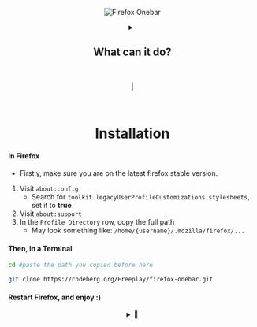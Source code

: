 <div align="center">

![Firefox Onebar](https://codeberg.org/Freeplay/pages/raw/branch/master/project-assets/onebar/images/header.png)

<details>
<summary>

## What can it do?

</summary>

<br><br>

|

![Singe Tab as Titlebar](https://codeberg.org/Freeplay/pages/raw/commit/38b258e541938bcea7ad2e758b08f676343a8ac1/project-assets/onebar/images/single_tab.png) 

|

![Compact Window Support](https://codeberg.org/Freeplay/pages/raw/commit/38b258e541938bcea7ad2e758b08f676343a8ac1/project-assets/onebar/images/compact_window.png)

|

![Works with _almost_ all customizations](https://codeberg.org/Freeplay/pages/raw/commit/38b258e541938bcea7ad2e758b08f676343a8ac1/project-assets/onebar/images/customizations.png)

</details>

<br>

|

<br>

# Installation

</div>

#### In Firefox
- Firstly, make sure you are on the latest firefox stable version.
1. Visit `about:config` 
    - Search for `toolkit.legacyUserProfileCustomizations.stylesheets`, set it to **true**
2. Visit `about:support`
3. In the `Profile Directory` row, copy the full path
    - May look something like: `/home/{username}/.mozilla/firefox/...`

#### Then, in a Terminal
```sh
cd #paste the path you copied before here

git clone https://codeberg.org/Freeplay/firefox-onebar.git
```

#### Restart Firefox, and enjoy :)


<div align="center">
<details>
<summary>🍓</summary>
Although I'm definitely lower priority than some others... If you support my work and can actually afford to, you can buy me a coffee here! (donate): https://www.buymeacoffee.com/freeplay
</details>
</div>
